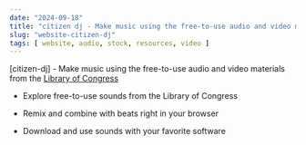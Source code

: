 ```yaml
---
date: "2024-09-18"
title: "citizen dj - Make music using the free-to-use audio and video materials"
slug: "website-citizen-dj"
tags: [ website, audio, stock, resources, video ]
---
```




[citizen-dj] - Make music using the free-to-use audio and video materials from the [Library of Congress][2]

* Explore free-to-use sounds from the Library of Congress
* Remix and combine with beats right in your browser
* Download and use sounds with your favorite software



  [1]: https://citizen-dj.labs.loc.gov/
  [2]: https://www.loc.gov/
